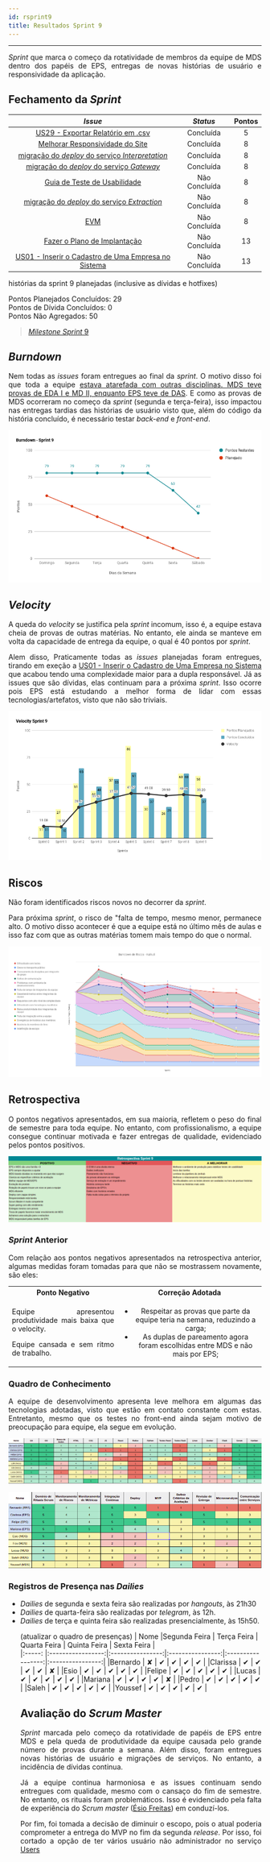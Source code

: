 ```yaml
---
id: rsprint9    
title: Resultados Sprint 9 
---
```


***    

<p align="justify">
<i>Sprint</i> que marca o começo da rotatividade de membros da equipe de MDS dentro dos papéis de EPS, entregas de novas histórias de usuário e responsividade da aplicação. 
</p>

## Fechamento da _Sprint_   

|     _Issue_      |     _Status_    |       Pontos       |
|:--------------:|:---------------:|:-------------:
|[US29 - Exportar Relatório em .csv](https://github.com/fga-eps-mds/2018.2-Kalkuli/issues/164)|    Concluída | 5 |
|[Melhorar Responsividade do Site](https://github.com/fga-eps-mds/2018.2-Kalkuli/issues/165)| Concluída | 8 |
|[migração do _deploy_ do serviço _Interpretation_](https://github.com/fga-eps-mds/2018.2-Kalkuli/issues/168)| Concluída | 8 |
|[migração do _deploy_ do serviço _Gateway_](https://github.com/fga-eps-mds/2018.2-Kalkuli/issues/166)| Concluída | 8 |
|[Guia de Teste de Usabilidade](https://github.com/fga-eps-mds/2018.2-Kalkuli/issues/169)| Não Concluída | 8 |
|[migração do _deploy_ do serviço _Extraction_](https://github.com/fga-eps-mds/2018.2-Kalkuli/issues/167)| Não Concluída | 8 |
|[EVM](https://github.com/fga-eps-mds/2018.2-Kalkuli/issues/124)| Não Concluída | 8 |
|[Fazer o Plano de Implantação](https://github.com/fga-eps-mds/2018.2-Kalkuli/issues/156)| Não Concluída | 13 |
[US01 - Inserir o Cadastro de Uma Empresa no Sistema](https://github.com/fga-eps-mds/2018.2-Kalkuli/issues/163)| Não Concluída | 13 |


histórias da sprint 9 planejadas (inclusive as dívidas e hotfixes)


Pontos Planejados Concluídos: 29    
Pontos de Dívida Concluídos: 0   
Pontos Não Agregados: 50  

> [_Milestone Sprint_ 9](https://github.com/fga-eps-mds/2018.2-Kalkuli/milestone/10?closed=1)

## _Burndown_    

<p align="justify">
Nem todas as <i>issues</i> foram entregues ao final da <i>sprint</i>. O motivo disso foi que toda a equipe <a href="https://github.com/fga-eps-mds/2018.2-Kalkuli/issues/29#issuecomment-431466883" title="Quadro de Provas de Integrantes da Equipe">estava atarefada com outras disciplinas. MDS teve provas de EDA I e MD II, enquanto EPS teve de DAS</a>. E como as provas de MDS ocorreram no começo da <i>sprint</i> (segunda e terça-feira), isso impactou nas entregas tardias das histórias de usuário visto que, além do código da história concluído, é necessário testar <i>back-end</i> e <i>front-end</i>.</p> 

![S9](assets/burndown-S9.png "Burndown Sprint 9")


## _Velocity_     
<p align="justify">
A queda do <i>velocity</i> se justifica pela <i>sprint</i> incomum, isso é, a equipe estava cheia de provas de outras matérias. No entanto, ele ainda se manteve em volta da capacidade de entrega da equipe, o qual é 40 pontos por <i>sprint</i>. 
</p>   

<p align="justify">
Alem disso, Praticamente todas as <i>issues</i> planejadas foram entregues, tirando em exeção a <a href="[oi]https://github.com/fga-eps-mds/2018.2-Kalkuli/issues/163">US01 - Inserir o Cadastro de Uma Empresa no Sistema</a> que acabou tendo uma complexidade maior para a dupla responsável. Já as issues que são dívidas, elas continuam para a próxima <i>sprint</i>. Isso ocorre pois EPS está estudando a melhor forma de lidar com essas tecnologias/artefatos, visto que não são triviais.
</p>

![S9](assets/velocity-S9.png "Burndown Sprint 9")

## Riscos    
<p align="justify">
Não foram identificados riscos novos no decorrer da <i>sprint</i>. 
</p>  
<p align="justify">
Para próxima <i>sprint</i>, o risco de "falta de tempo, mesmo menor, permanece alto. O motivo disso acontecer é que a equipe está no último mês de aulas e isso faz com que as outras matérias tomem mais tempo do que o normal.
</p>

[![S9](assets/BurndowndeRiscos-S9.png "Clique para ver em detalhes")](https://docs.google.com/spreadsheets/d/1PYjMMXbWRgKwY5oZH5ekg4VbqTYYfdJImHmxCLH62xI/edit#gid=0) 


## Retrospectiva
<p align="justify">
O pontos negativos apresentados, em sua maioria, refletem o peso do final de semestre para toda equipe. No entanto, com profissionalismo, a equipe consegue continuar motivada e fazer entregas de qualidade, evidenciado pelos pontos positivos. 
</p>   

[![S9](assets/Retrospectiva-S9.png "Clique para ver em detalhes")](https://docs.google.com/spreadsheets/d/1SwrbhRVE0lLx0K-8wPtjzFHJ86G5oUCzknl2b8s2odg/edit#gid=1359143962)   

### _Sprint_ Anterior

<p align="justify">
Com relação aos pontos negativos apresentados na retrospectiva anterior, algumas medidas foram tomadas para que não se mostrassem novamente, são eles:

<style>
td {
    text-align: center; 
    vertical-align: middle;
}
</style>

<table>
  <tr align="center">
    <th>Ponto Negativo</th>
    <th>Correção Adotada</th>
  </tr>
  <tr>
    <td><p align="justify">Equipe apresentou produtividade mais baixa que o velocity.</p> <p align="justify">Equipe cansada e sem ritmo de trabalho.</p></td>
    <td>
      <ul>
      <li>Respeitar as provas que parte da equipe teria na semana, reduzindo a carga;</li>
      <li>As duplas de pareamento agora foram escolhidas entre MDS e não mais por EPS;</li>
      </ul>
    </td>
  </tr>
</table>
</p>


### Quadro de Conhecimento   

<p align="justify">
A equipe de desenvolvimento apresenta leve melhora em algumas das tecnologias adotadas, visto que estão em contato constante com estas. Entretanto, mesmo que os testes no front-end ainda sejam motivo de preocupação para equipe, ela segue em evolução.
</p>

[![S9](assets/Conhecimento-S9.png "Clique para ver em detalhes")](https://docs.google.com/spreadsheets/d/19OGoemAfy_4nSFBbycD4kIoBFJwUjbXB7vxuQi8HLqY/edit#gid=1155946943)   


[![S9](assets/Conhecimento-EPS-S9.png "Clique para ver em detalhes")](https://docs.google.com/spreadsheets/d/19OGoemAfy_4nSFBbycD4kIoBFJwUjbXB7vxuQi8HLqY/edit#gid=1155946943)


### Registros de Presença nas _Dailies_    

<p align="justify">
<ul>
<li><i>Dailies</i> de segunda e sexta feira são realizadas por <i>hangouts</i>, às 21h30</li>
<li><i>Dailies</i> de quarta-feira são realizadas por <i>telegram</i>, às 12h.</li>
<li><i>Dailies</i> de terça e quinta feira são realizadas presencialmente, às 15h50.</li>
</p>


(atualizar o quadro de presenças)
| Nome    |Segunda Feira      | Terça Feira      | Quarta Feira     | Quinta Feira      | Sexta Feira      |     
|:-----:  |:-----------------:|:----------------:|:----------------:|:-----------------:|:----------------:|
|Bernardo |         ✘         |         ✔        |         ✔        |         ✔         |         ✔        |
|Clarissa |         ✔         |         ✔        |         ✔        |         ✔         |         ✘        |
|Esio     |         ✔         |         ✔        |         ✔        |         ✔         |         ✔        |
|Felipe   |         ✔         |         ✔        |         ✔        |         ✔         |         ✔        |
|Lucas    |         ✔         |         ✔        |         ✔        |         ✔         |         ✔        |
|Mariana  |         ✔         |         ✔        |         ✔        |         ✔         |         ✘        |
|Pedro    |         ✔         |         ✔        |         ✔        |         ✔         |         ✔        |
|Saleh    |         ✔         |         ✔        |         ✔        |         ✔         |         ✔        |
|Youssef  |         ✔         |         ✔        |         ✔        |         ✔         |         ✔        |      


## Avaliação do _Scrum Master_  

<p align="justify">
<i>Sprint</i> marcada pelo começo da rotatividade de papéis de EPS entre MDS e pela queda de produtividade da equipe causada pelo grande número de provas durante a semana. Além disso, foram entregues novas histórias de usuário e migrações de serviços. No entanto, a incidência de dívidas continua.
</p>

<p align="justify">
Já a equipe continua harmoniosa e as issues continuam sendo entregues com qualidade, mesmo com o cansaço do fim de semestre. No entanto, os rituais foram problemáticos. Isso é evidenciado pela falta de experiência do <i>Scrum master</i> (<a href="https://github.com/EsioFreitas">Ésio Freitas</a>) em conduzí-los.
</p>  

<p align="justify">
Por fim, foi tomada a decisão de diminuir o escopo, pois o atual poderia comprometer a entrega do MVP no fim da segunda <i>release</i>. Por isso, foi cortado a opção de ter vários usuário não administrador no serviço <a href="https://github.com/Kalkuli/2018.2-Kalkuli_Users">Users</a>
</p> 